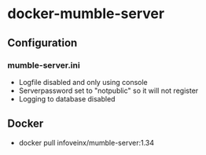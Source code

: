 # docker-mumble-server

## Configuration

### mumble-server.ini
- Logfile disabled and only using console
- Serverpassword set to "notpublic" so it will not register
- Logging to database disabled

## Docker
- docker pull infoveinx/mumble-server:1.34

